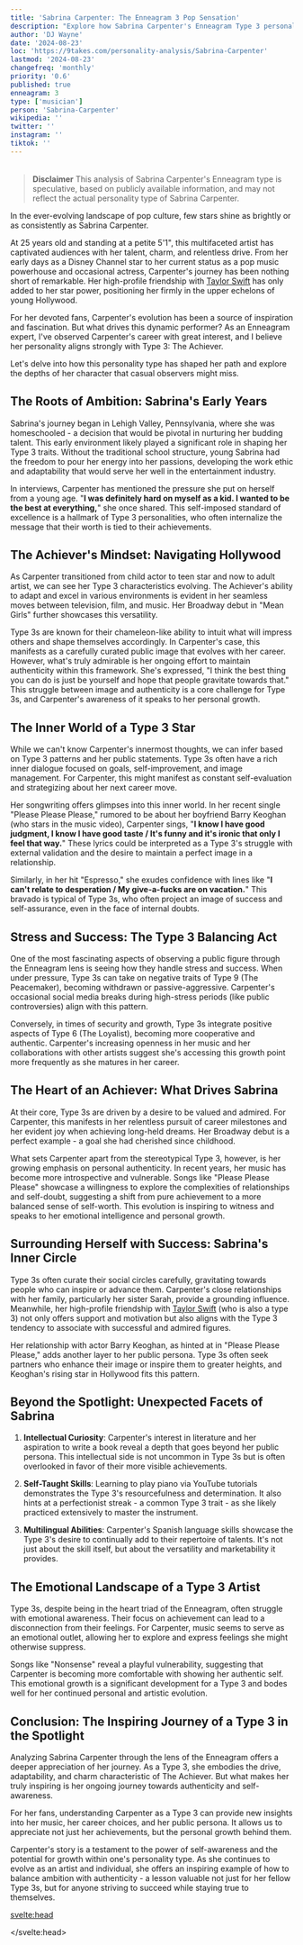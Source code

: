 ```yaml
---
title: 'Sabrina Carpenter: The Enneagram 3 Pop Sensation'
description: "Explore how Sabrina Carpenter's Enneagram Type 3 personality shapes her music, career, and relationships. Insight for fans and psychology enthusiasts alike."
author: 'DJ Wayne'
date: '2024-08-23'
loc: 'https://9takes.com/personality-analysis/Sabrina-Carpenter'
lastmod: '2024-08-23'
changefreq: 'monthly'
priority: '0.6'
published: true
enneagram: 3
type: ['musician']
person: 'Sabrina-Carpenter'
wikipedia: ''
twitter: ''
instagram: ''
tiktok: ''
---
```


<!--
    childhood and upbringing
    first big success
    style habits and quirks that relate to their personality type
    stressful moments in their life and how they handled them
    comfort- moments in their life where they are doing well and killing it

sabrina carpenter height

sabrina carpenter movies and tv shows

sabrina carpenter age

sabrina carpenter boyfriend

sabrina carpenter perfume

how old is sabrina carpenter

how tall is sabrina carpenter

sabrina carpenter concert

sabrina carpenter feather

sabrina carpenter in concert

sabrina carpenter on tour

sabrina carpenter tour

sabrina carpenter us tour

sabrina carpenter merch

sabrina carpenter songs

sabrina carpenter and barry keoghan

sabrina carpenter barry keoghan

sabrina carpenter in movies

Espresso Song
Barry Keoghan
Joshua Bassett

nonsense
emails I can't send

How old is
how tall is 

-->
<!-- // keywords:  -->

<script>
	import  PopCard  from "$lib/components/atoms/PopCard.svelte";
</script>

<div
	style="display: flex;
    justify-content: center;
    margin: 1rem 0;
	"
>
	<PopCard
		image={`/types/3s/${'Sabrina-Carpenter'}.webp`}
		enneagramType={3}
		showIcon={false}
		displayText="Sabrina Carpenter"
		subtext=""
	/>
</div>

> **Disclaimer** This analysis of Sabrina Carpenter's Enneagram type is speculative, based on publicly available information, and may not reflect the actual personality type of Sabrina Carpenter.

<p class="firstLetter">In the ever-evolving landscape of pop culture, few stars shine as brightly or as consistently as Sabrina Carpenter.</p>

<!-- # Decoding Sabrina Carpenter: An Enneagram Type 3 Analysis
In the ever-evolving landscape of pop culture, few stars shine as brightly or as consistently as Sabrina Carpenter. For her devoted fans, Carpenter's journey from Disney Channel darling to pop music powerhouse has been nothing short of inspiring. But what drives this multifaceted artist? As an Enneagram expert, I've observed Carpenter's career with great interest, and I believe her personality aligns strongly with Type 3: The Achiever. Let's delve into how this personality type has shaped her path and explore the depths of her character that casual observers might miss. -->

 At 25 years old and standing at a petite 5'1", this multifaceted artist has captivated audiences with her talent, charm, and relentless drive. From her early days as a Disney Channel star to her current status as a pop music powerhouse and occasional actress, Carpenter's journey has been nothing short of remarkable. Her high-profile friendship with <a href="/personality-analysis/Taylor-Swift">Taylor Swift</a> has only added to her star power, positioning her firmly in the upper echelons of young Hollywood.

For her devoted fans, Carpenter's evolution has been a source of inspiration and fascination. But what drives this dynamic performer? As an Enneagram expert, I've observed Carpenter's career with great interest, and I believe her personality aligns strongly with Type 3: The Achiever.

Let's delve into how this personality type has shaped her path and explore the depths of her character that casual observers might miss.

## The Roots of Ambition: Sabrina's Early Years

Sabrina's journey began in Lehigh Valley, Pennsylvania, where she was homeschooled - a decision that would be pivotal in nurturing her budding talent. This early environment likely played a significant role in shaping her Type 3 traits. Without the traditional school structure, young Sabrina had the freedom to pour her energy into her passions, developing the work ethic and adaptability that would serve her well in the entertainment industry.

In interviews, Carpenter has mentioned the pressure she put on herself from a young age. "**I was definitely hard on myself as a kid. I wanted to be the best at everything,**" she once shared. This self-imposed standard of excellence is a hallmark of Type 3 personalities, who often internalize the message that their worth is tied to their achievements.

## The Achiever's Mindset: Navigating Hollywood

As Carpenter transitioned from child actor to teen star and now to adult artist, we can see her Type 3 characteristics evolving. The Achiever's ability to adapt and excel in various environments is evident in her seamless moves between television, film, and music. Her Broadway debut in "Mean Girls" further showcases this versatility.

Type 3s are known for their chameleon-like ability to intuit what will impress others and shape themselves accordingly. In Carpenter's case, this manifests as a carefully curated public image that evolves with her career. However, what's truly admirable is her ongoing effort to maintain authenticity within this framework. She's expressed, "I think the best thing you can do is just be yourself and hope that people gravitate towards that." This struggle between image and authenticity is a core challenge for Type 3s, and Carpenter's awareness of it speaks to her personal growth.

## The Inner World of a Type 3 Star

While we can't know Carpenter's innermost thoughts, we can infer based on Type 3 patterns and her public statements. Type 3s often have a rich inner dialogue focused on goals, self-improvement, and image management. For Carpenter, this might manifest as constant self-evaluation and strategizing about her next career move.

Her songwriting offers glimpses into this inner world. In her recent single "Please Please Please," rumored to be about her boyfriend Barry Keoghan (who stars in the music video), Carpenter sings, "**I know I have good judgment, I know I have good taste / It's funny and it's ironic that only I feel that way.**" These lyrics could be interpreted as a Type 3's struggle with external validation and the desire to maintain a perfect image in a relationship.

Similarly, in her hit "Espresso," she exudes confidence with lines like "**I can't relate to desperation / My give-a-fucks are on vacation.**" This bravado is typical of Type 3s, who often project an image of success and self-assurance, even in the face of internal doubts.

## Stress and Success: The Type 3 Balancing Act

One of the most fascinating aspects of observing a public figure through the Enneagram lens is seeing how they handle stress and success. When under pressure, Type 3s can take on negative traits of Type 9 (The Peacemaker), becoming withdrawn or passive-aggressive. Carpenter's occasional social media breaks during high-stress periods (like public controversies) align with this pattern.

Conversely, in times of security and growth, Type 3s integrate positive aspects of Type 6 (The Loyalist), becoming more cooperative and authentic. Carpenter's increasing openness in her music and her collaborations with other artists suggest she's accessing this growth point more frequently as she matures in her career.

## The Heart of an Achiever: What Drives Sabrina

At their core, Type 3s are driven by a desire to be valued and admired. For Carpenter, this manifests in her relentless pursuit of career milestones and her evident joy when achieving long-held dreams. Her Broadway debut is a perfect example - a goal she had cherished since childhood.

What sets Carpenter apart from the stereotypical Type 3, however, is her growing emphasis on personal authenticity. In recent years, her music has become more introspective and vulnerable. Songs like "Please Please Please" showcase a willingness to explore the complexities of relationships and self-doubt, suggesting a shift from pure achievement to a more balanced sense of self-worth. This evolution is inspiring to witness and speaks to her emotional intelligence and personal growth.

## Surrounding Herself with Success: Sabrina's Inner Circle

Type 3s often curate their social circles carefully, gravitating towards people who can inspire or advance them. Carpenter's close relationships with her family, particularly her sister Sarah, provide a grounding influence. Meanwhile, her high-profile friendship with <a href="/personality-analysis/Taylor-Swift">Taylor Swift</a> (who is also a type 3) not only offers support and motivation but also aligns with the Type 3 tendency to associate with successful and admired figures.

Her relationship with actor Barry Keoghan, as hinted at in "Please Please Please," adds another layer to her public persona. Type 3s often seek partners who enhance their image or inspire them to greater heights, and Keoghan's rising star in Hollywood fits this pattern.

## Beyond the Spotlight: Unexpected Facets of Sabrina

1. **Intellectual Curiosity**: Carpenter's interest in literature and her aspiration to write a book reveal a depth that goes beyond her public persona. This intellectual side is not uncommon in Type 3s but is often overlooked in favor of their more visible achievements.

2. **Self-Taught Skills**: Learning to play piano via YouTube tutorials demonstrates the Type 3's resourcefulness and determination. It also hints at a perfectionist streak - a common Type 3 trait - as she likely practiced extensively to master the instrument.

3. **Multilingual Abilities**: Carpenter's Spanish language skills showcase the Type 3's desire to continually add to their repertoire of talents. It's not just about the skill itself, but about the versatility and marketability it provides.

## The Emotional Landscape of a Type 3 Artist

Type 3s, despite being in the heart triad of the Enneagram, often struggle with emotional awareness. Their focus on achievement can lead to a disconnection from their feelings. For Carpenter, music seems to serve as an emotional outlet, allowing her to explore and express feelings she might otherwise suppress.

Songs like "Nonsense" reveal a playful vulnerability, suggesting that Carpenter is becoming more comfortable with showing her authentic self. This emotional growth is a significant development for a Type 3 and bodes well for her continued personal and artistic evolution.

## Conclusion: The Inspiring Journey of a Type 3 in the Spotlight

Analyzing Sabrina Carpenter through the lens of the Enneagram offers a deeper appreciation of her journey. As a Type 3, she embodies the drive, adaptability, and charm characteristic of The Achiever. But what makes her truly inspiring is her ongoing journey towards authenticity and self-awareness.

For her fans, understanding Carpenter as a Type 3 can provide new insights into her music, her career choices, and her public persona. It allows us to appreciate not just her achievements, but the personal growth behind them.

Carpenter's story is a testament to the power of self-awareness and the potential for growth within one's personality type. As she continues to evolve as an artist and individual, she offers an inspiring example of how to balance ambition with authenticity - a lesson valuable not just for her fellow Type 3s, but for anyone striving to succeed while staying true to themselves.

<svelte:head>

<script type="application/ld+json">
{
  "@context": "http://schema.org",
  "@graph": [
    {
      "@type": "Article",
      "articleBody": "This article explores the personality traits of Sabrina Carpenter from the perspective of the Enneagram Type 3. Known for her versatility, ambition, and evolving artistry, Carpenter embodies many characteristics of Type 3 personalities. The article discusses various aspects of Carpenter's life and career that demonstrate her Type 3 characteristics, including her transition from Disney star to pop icon, her songwriting depth, and her navigation of public relationships.",
      "creator": {
        "@type": "Person",
        "name": "DJ Wayne",
        "sameAs": ["https://www.instagram.com/djwayne3/", "https://www.youtube.com/@djwayne3", "https://www.linkedin.com/in/davidtwayne/", "https://twitter.com/djwayne3"
        ]
      },
      "author": {
        "@type": "Person",
        "name": "DJ Wayne",
        "sameAs": ["https://www.instagram.com/djwayne3/", "https://www.youtube.com/@djwayne3", "https://www.linkedin.com/in/davidtwayne/", "https://twitter.com/djwayne3"
        ]
      },
      "dateModified": {
        "@type": "Date",
        "@value": "2024-08-23"
      },
      "datePublished": {
        "@type": "Date",
        "@value": "2024-08-23"
      },
      "description": "This blog post examines why Sabrina Carpenter might be an Enneagram Type 3. It focuses on her personality traits, her motivations, her inner world, career evolution, and how these elements might be related to the core attributes of a Type 3.",
      "headline": "Sabrina Carpenter: The Enneagram 3 Pop Sensation",
      "image": {
        "@type": "ImageObject",
        "height": 900,
        "url": "https://9takes.com/types/3s/Sabrina-Carpenter.webp",
        "width": 900
      },
      "mainEntityOfPage": {
        "@id": "https://9takes.com/personality-analysis/Sabrina-Carpenter",
        "@type": "WebPage"
      },
      "mentions": {
        "@type": "Person",
        "name": "Sabrina Carpenter",
        "sameAs": [
          "https://en.wikipedia.org/wiki/Sabrina_Carpenter",
          "https://www.sabrinacarpenter.com/",
          "https://twitter.com/SabrinaAnnLynn",
          "https://www.instagram.com/sabrinacarpenter/",
          "https://www.tiktok.com/@sabrinacarpenter"
        ]
      },
      "publisher": {
        "@type": "Organization",
        "sameAs": ["https://www.instagram.com/9takesdotcom/", "https://twitter.com/9takesdotcom"],
        "logo": {
          "@type": "ImageObject",
          "url": "https://9takes.com/brand/darkRubix.png"
        },
        "name": "9takes"
      }
    },
    {
      "@type": "FAQPage",
      "mainEntity": [
        {
          "@type": "Question",
          "acceptedAnswer": {
            "@type": "Answer",
            "text": "Sabrina Carpenter exhibits many characteristics associated with Enneagram Type 3 personalities. This includes her ambition, adaptability, and image consciousness. These characteristics are rooted in her desire to be seen as successful and valuable, a core motivation for Type 3 individuals."
          },
          "name": "Why is Sabrina Carpenter considered an Enneagram Type 3?"
        },
        {
          "@type": "Question",
          "acceptedAnswer": {
            "@type": "Answer",
            "text": "Sabrina's successful transition from Disney star to pop icon, her evolving musical style, and her ability to maintain a carefully curated public image all indicate her Type 3 personality. Her recent songs like 'Please Please Please' and 'Espresso' also showcase the complexity and self-awareness typical of maturing Type 3 individuals."
          },
          "name": "What are some examples of Sabrina Carpenter's Type 3 characteristics?"
        },
        {
          "@type": "Question",
          "acceptedAnswer": {
            "@type": "Answer",
            "text": "Sabrina Carpenter is known for her versatility as an artist, her ambitious nature, and her ability to adapt to different roles. She's often described as charismatic, hardworking, and image-conscious. However, these descriptions are based on public perception and her portrayed image in the media. To know her exact personality, one would have to know her personally."
          },
          "name": "What is Sabrina Carpenter's personality?"
        },
        {
          "@type": "Question",
          "acceptedAnswer": {
            "@type": "Answer",
            "text": "Based on public information and analysis of her career and public persona, Sabrina Carpenter appears to be an Enneagram type 3, also known as The Achiever. This Enneagram type is ambitious, adaptable, and image-conscious, often motivated by a desire to be successful and admired. Please note that this information is based on public information and not confirmed by Sabrina Carpenter herself."
          },
          "name": "What is Sabrina Carpenter's Enneagram type?"
        }
      ]
    }
  ]
}

</script>

</svelte:head>

<style lang="scss"></style>
